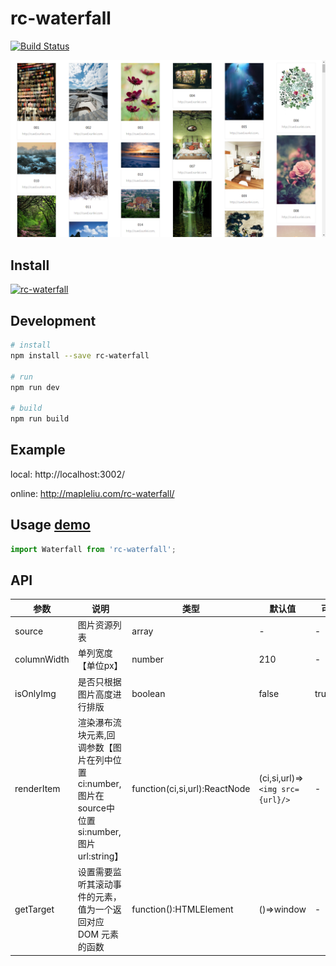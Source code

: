 # rc-waterfall
[![Build Status](https://travis-ci.org/liujian10/rc-waterfall.svg?branch=master)](https://travis-ci.org/liujian10/rc-waterfall)

![demo](assets/sheet.jpg)

## Install

[![rc-waterfall](https://nodei.co/npm/rc-waterfall.png)](https://npmjs.org/package/rc-waterfall)

## Development

```bash
# install
npm install --save rc-waterfall

# run
npm run dev

# build
npm run build
```

## Example

local: http://localhost:3002/

online: http://mapleliu.com/rc-waterfall/

## Usage [demo](./demo/Demo.js)

```js
import Waterfall from 'rc-waterfall';
```

## API

| 参数 | 说明 | 类型 | 默认值 | 可选值 |
|-----------|-----------|-----------|-------------|-------------|
| source | 图片资源列表 | array<string> | - | - |
| columnWidth | 单列宽度【单位px】 | number | 210 | - |
| isOnlyImg | 是否只根据图片高度进行排版 | boolean | false | true,false |
| renderItem | 渲染瀑布流块元素,回调参数【图片在列中位置ci:number,图片在source中位置si:number,图片url:string】 | function(ci,si,url):ReactNode | (ci,si,url)=>`<img src={url}/>` | - |
| getTarget | 设置需要监听其滚动事件的元素，值为一个返回对应 DOM 元素的函数 | function():HTMLElement | ()=>window | - |
